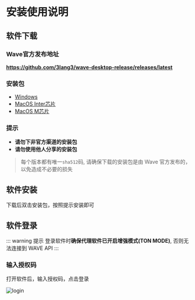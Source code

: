 # 安装使用说明

## 软件下载

### Wave官方发布地址

**https://github.com/3lang3/wave-desktop-release/releases/latest**

### 安装包

- [Windows](https://github.com/3lang3/wave-desktop-release/releases/latest/download/wave-desktop-0.0.0-dev.4-setup.exe)
- [MacOS Inter芯片](https://github.com/3lang3/wave-desktop-release/releases/latest/download/wave-desktop-0.0.0-dev.4-setup.exe)
- [MacOS M芯片](https://github.com/3lang3/wave-desktop-release/releases/latest/download/wave-desktop-0.0.0-dev.4-setup.exe)

### 提示

- **请勿下非官方渠道的安装包**
- **请勿使用他人分享的安装包**

> 每个版本都有唯一`sha512`码, 请确保下载的安装包是由 Wave 官方发布的，以免造成不必要的损失

## 软件安装

下载后双击安装包，按照提示安装即可

## 软件登录

::: warning 提示
登录软件时**确保代理软件已开启增强模式(TON MODE)**, 否则无法连接到 WAVE API
:::

<!-- > 推荐的代理软件 https://www.clashforwindows.net/ -->

### 输入授权码

打开软件后，输入授权码，点击登录

![login](/ss/wave-login.png)
